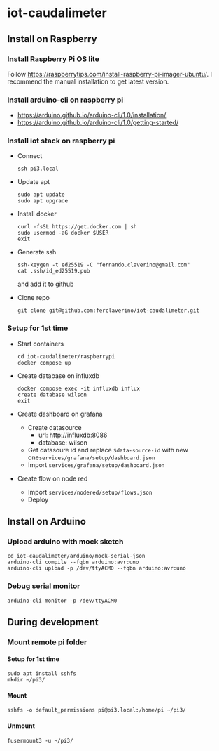 # iot-caudalimeter

## Install on Raspberry

### Install Raspberry Pi OS lite

Follow https://raspberrytips.com/install-raspberry-pi-imager-ubuntu/.
I recommend the manual installation to get latest version.

### Install arduino-cli on raspberry pi

- https://arduino.github.io/arduino-cli/1.0/installation/
- https://arduino.github.io/arduino-cli/1.0/getting-started/

### Install iot stack on raspberry pi

- Connect

  ```
  ssh pi3.local
  ```

- Update apt

  ```
  sudo apt update
  sudo apt upgrade
  ```

- Install docker

  ```
  curl -fsSL https://get.docker.com | sh
  sudo usermod -aG docker $USER
  exit
  ```

- Generate ssh

  ```
  ssh-keygen -t ed25519 -C "fernando.claverino@gmail.com"
  cat .ssh/id_ed25519.pub
  ```

  and add it to github

- Clone repo

  ```
  git clone git@github.com:ferclaverino/iot-caudalimeter.git
  ```

### Setup for 1st time

- Start containers

  ```
  cd iot-caudalimeter/raspberrypi
  docker compose up
  ```

- Create database on influxdb

  ```
  docker compose exec -it influxdb influx
  create database wilson
  exit
  ```

- Create dashboard on grafana

  - Create datasource
    - url: http://influxdb:8086
    - database: wilson
  - Get datasoure id and replace `$data-source-id` with new one`services/grafana/setup/dashboard.json`
  - Import `services/grafana/setup/dashboard.json`

- Create flow on node red
  - Import `services/nodered/setup/flows.json`
  - Deploy

## Install on Arduino

### Upload arduino with mock sketch

```
cd iot-caudalimeter/arduino/mock-serial-json
arduino-cli compile --fqbn arduino:avr:uno
arduino-cli upload -p /dev/ttyACM0 --fqbn arduino:avr:uno
```

### Debug serial monitor

```
arduino-cli monitor -p /dev/ttyACM0
```

## During development

### Mount remote pi folder

#### Setup for 1st time

```
sudo apt install sshfs
mkdir ~/pi3/
```

#### Mount

```
sshfs -o default_permissions pi@pi3.local:/home/pi ~/pi3/
```

#### Unmount

```
fusermount3 -u ~/pi3/
```
